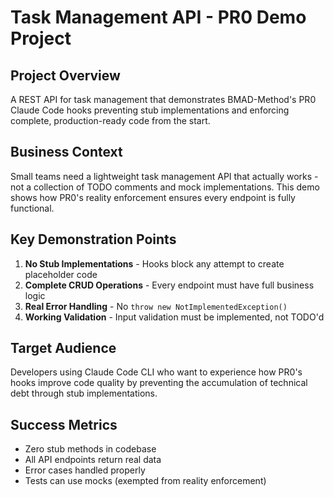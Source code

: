 # Task Management API - PR0 Demo Project

## Project Overview
A REST API for task management that demonstrates BMAD-Method's PR0 Claude Code hooks preventing stub implementations and enforcing complete, production-ready code from the start.

## Business Context
Small teams need a lightweight task management API that actually works - not a collection of TODO comments and mock implementations. This demo shows how PR0's reality enforcement ensures every endpoint is fully functional.

## Key Demonstration Points
1. **No Stub Implementations** - Hooks block any attempt to create placeholder code
2. **Complete CRUD Operations** - Every endpoint must have full business logic
3. **Real Error Handling** - No `throw new NotImplementedException()`
4. **Working Validation** - Input validation must be implemented, not TODO'd

## Target Audience
Developers using Claude Code CLI who want to experience how PR0's hooks improve code quality by preventing the accumulation of technical debt through stub implementations.

## Success Metrics
- Zero stub methods in codebase
- All API endpoints return real data
- Error cases handled properly
- Tests can use mocks (exempted from reality enforcement)